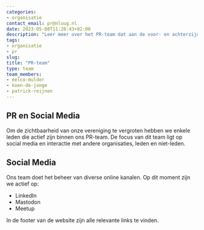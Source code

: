```yaml
---
categories:
- organisatie
contact_email: pr@nluug.nl
date: 2023-05-08T11:28:43+02:00
description: "Leer meer over het PR-team dat aan de voor- en achterzijde onze vereniging ondersteunt"
tags:
- organisatie
- pr
slug:
title: "PR-team"
type: team
team_members:
- eelco-mulder
- koen-de-jonge
- patrick-reijnen
---
```


## PR en Social Media

Om de zichtbaarheid van onze vereniging te vergroten hebben we enkele leden die actief zijn binnen ons PR-team. De focus van dit team ligt op social media en interactie met andere organisaties, leden en niet-leden.

## Social Media

Ons team doet het beheer van diverse online kanalen. Op dit moment zijn we actief op:

* LinkedIn
* Mastodon
* Meetup

In de footer van de website zijn alle relevante links te vinden.
